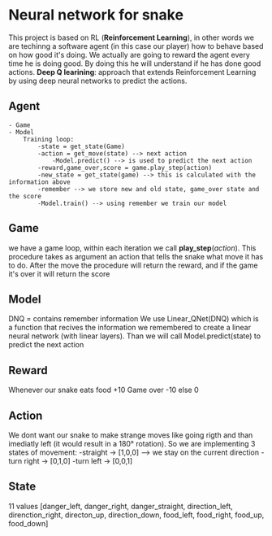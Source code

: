 # Neural network for snake

This project is based on RL (**Reinforcement Learning**), in other words we are techinng a software agent (in this case our player) how to behave based on how good it's doing.
We actually are going to reward the agent every time he is doing good. By doing this he will understand if he has done good actions.
**Deep Q learining**: approach that extends Reinforcement Learning by using deep neural networks to predict the actions.

Agent
---
    - Game
    - Model
        Training loop:
            -state = get_state(Game)
            -action = get_move(state) --> next action
                -Model.predict() --> is used to predict the next action
            -reward,game_over,score = game.play_step(action)
            -new_state = get_state(game) --> this is calculated with the information above
            -remember --> we store new and old state, game_over state and the score
            -Model.train() --> using remember we train our model
Game
---
we have a game loop, within each iteration we call **play_step**(_action_). This procedure takes as argument an action that tells the snake what move it has to do.
After the move the procedure will return the reward, and if the game it's over it will return the score

Model
---
DNQ = contains remember information
We use Linear_QNet(DNQ) which is a function that recives the information we remembered to create a linear neural network (with linear layers). Than we will call Model.predict(state) to predict the next action

Reward
---
Whenever our snake eats food +10
Game over -10
else 0

Action
---
We dont want our snake to make strange moves like going rigth and than imediatly left (it would result in a 180° rotation).
So we are implementing 3 states of movement:
    -straight -> [1,0,0] --> we stay on the current direction
    -turn right -> [0,1,0]
    -turn left -> [0,0,1]

State
---
11 values
    [danger_left, danger_right, danger_straight,
    direction_left, direnction_right,
    directon_up, direction_down,
    food_left, food_right,
    food_up, food_down]